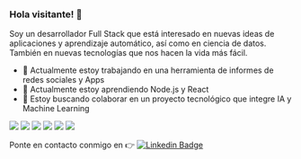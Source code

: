### Hola visitante! :wave:

Soy un desarrollador Full Stack que está interesado en nuevas ideas de aplicaciones y aprendizaje automático, así como en ciencia de datos. También en nuevas tecnologías que nos hacen la vida más fácil.
- 🔭 Actualmente estoy trabajando en una herramienta de informes de redes sociales y Apps
- 🌱 Actualmente estoy aprendiendo Node.js y React
- 👯 Estoy buscando colaborar en un proyecto tecnológico que integre IA y Machine Learning

![](https://img.shields.io/badge/HTML5-E34F26?style=for-the-badge&logo=html5&logoColor=white)
![](https://img.shields.io/badge/CSS3-1572B6?style=for-the-badge&logo=css3&logoColor=white)
![](https://img.shields.io/badge/JavaScript-F7DF1E?style=for-the-badge&logo=javascript&logoColor=black)
![](https://img.shields.io/badge/Node.js-43853D?style=for-the-badge&logo=node.js&logoColor=white)
![](https://img.shields.io/badge/React-20232A?style=for-the-badge&logo=react&logoColor=61DAFB)
![](https://img.shields.io/badge/MongoDB-%234ea94b.svg?style=for-the-badge&logo=mongodb&logoColor=white)




 Ponte en contacto conmigo en :point_right: [![Linkedin Badge](https://img.shields.io/badge/-Linkedin-4169E1?style=flat-square&logo=Linkedin&logoColor=white&&link=https://www.linkedin.com/in/kepa-perez/)](https://www.linkedin.com/in/kepa-perez)




